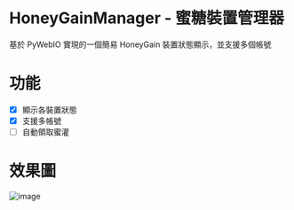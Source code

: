 # HoneyGainManager - 蜜糖裝置管理器
基於 PyWebIO 實現的一個簡易 HoneyGain 裝置狀態顯示，並支援多個帳號

# 功能
- [X] 顯示各裝置狀態
- [X] 支援多帳號
- [ ] 自動領取蜜灌

# 效果圖
![image](https://user-images.githubusercontent.com/25722976/168449617-ec58c3df-04fa-4e9c-a7f0-a8a65bfcfa94.png)
